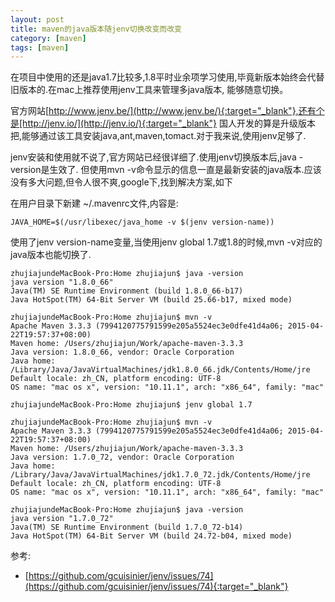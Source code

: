 ```yaml
---
layout: post
title: maven的java版本随jenv切换改变而改变
category: [maven]
tags: [maven]
---
```


在项目中使用的还是java1.7比较多,1.8平时业余项学习使用,毕竟新版本始终会代替旧版本的.在mac上推荐使用jenv工具来管理多java版本,
能够随意切换。
<!--more-->

官方网站[http://www.jenv.be/](http://www.jenv.be/){:target="_blank"},还有个是[http://jenv.io/](http://jenv.io/){:target="_blank"}
国人开发的算是升级版本把,能够通过该工具安装java,ant,maven,tomact.对于我来说,使用jenv足够了.


jenv安装和使用就不说了,官方网站已经很详细了.使用jenv切换版本后,java -version是生效了.
但使用mvn -v命令显示的信息一直是最新安装的java版本.应该没有多大问题,但令人很不爽,google下,找到解决方案,如下


在用户目录下新建 ~/.mavenrc文件,内容是:

```
JAVA_HOME=$(/usr/libexec/java_home -v $(jenv version-name))
```

使用了jenv version-name变量,当使用jenv global 1.7或1.8的时候,mvn -v对应的java版本也能切换了.

```
zhujiajundeMacBook-Pro:Home zhujiajun$ java -version
java version "1.8.0_66"
Java(TM) SE Runtime Environment (build 1.8.0_66-b17)
Java HotSpot(TM) 64-Bit Server VM (build 25.66-b17, mixed mode)

zhujiajundeMacBook-Pro:Home zhujiajun$ mvn -v
Apache Maven 3.3.3 (7994120775791599e205a5524ec3e0dfe41d4a06; 2015-04-22T19:57:37+08:00)
Maven home: /Users/zhujiajun/Work/apache-maven-3.3.3
Java version: 1.8.0_66, vendor: Oracle Corporation
Java home: /Library/Java/JavaVirtualMachines/jdk1.8.0_66.jdk/Contents/Home/jre
Default locale: zh_CN, platform encoding: UTF-8
OS name: "mac os x", version: "10.11.1", arch: "x86_64", family: "mac"

zhujiajundeMacBook-Pro:Home zhujiajun$ jenv global 1.7

zhujiajundeMacBook-Pro:Home zhujiajun$ mvn -v
Apache Maven 3.3.3 (7994120775791599e205a5524ec3e0dfe41d4a06; 2015-04-22T19:57:37+08:00)
Maven home: /Users/zhujiajun/Work/apache-maven-3.3.3
Java version: 1.7.0_72, vendor: Oracle Corporation
Java home: /Library/Java/JavaVirtualMachines/jdk1.7.0_72.jdk/Contents/Home/jre
Default locale: zh_CN, platform encoding: UTF-8
OS name: "mac os x", version: "10.11.1", arch: "x86_64", family: "mac"

zhujiajundeMacBook-Pro:Home zhujiajun$ java -version
java version "1.7.0_72"
Java(TM) SE Runtime Environment (build 1.7.0_72-b14)
Java HotSpot(TM) 64-Bit Server VM (build 24.72-b04, mixed mode)
```
参考:

- [https://github.com/gcuisinier/jenv/issues/74](https://github.com/gcuisinier/jenv/issues/74){:target="_blank"}

